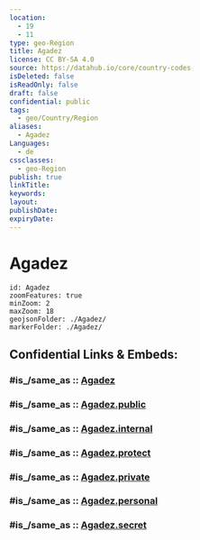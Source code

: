 ```yaml
---
location:
  - 19
  - 11
type: geo-Region
title: Agadez
license: CC BY-SA 4.0
source: https://datahub.io/core/country-codes
isDeleted: false
isReadOnly: false
draft: false
confidential: public
tags:
  - geo/Country/Region
aliases:
  - Agadez
Languages:
  - de
cssclasses:
  - geo-Region
publish: true
linkTitle:
keywords:
layout:
publishDate:
expiryDate:
---
```


# Agadez

```leaflet
id: Agadez
zoomFeatures: true 
minZoom: 2 
maxZoom: 18
geojsonFolder: ./Agadez/
markerFolder: ./Agadez/
```


## Confidential Links & Embeds: 

### #is_/same_as :: [Agadez](/_Standards/Earth/Continent/Africa/Africa~Central/Niger/Regions~Niger/Agadez.md) 

### #is_/same_as :: [Agadez.public](/_public/Earth/Continent/Africa/Africa~Central/Niger/Regions~Niger/Agadez.public.md) 

### #is_/same_as :: [Agadez.internal](/_internal/Earth/Continent/Africa/Africa~Central/Niger/Regions~Niger/Agadez.internal.md) 

### #is_/same_as :: [Agadez.protect](/_protect/Earth/Continent/Africa/Africa~Central/Niger/Regions~Niger/Agadez.protect.md) 

### #is_/same_as :: [Agadez.private](/_private/Earth/Continent/Africa/Africa~Central/Niger/Regions~Niger/Agadez.private.md) 

### #is_/same_as :: [Agadez.personal](/_personal/Earth/Continent/Africa/Africa~Central/Niger/Regions~Niger/Agadez.personal.md) 

### #is_/same_as :: [Agadez.secret](/_secret/Earth/Continent/Africa/Africa~Central/Niger/Regions~Niger/Agadez.secret.md)

